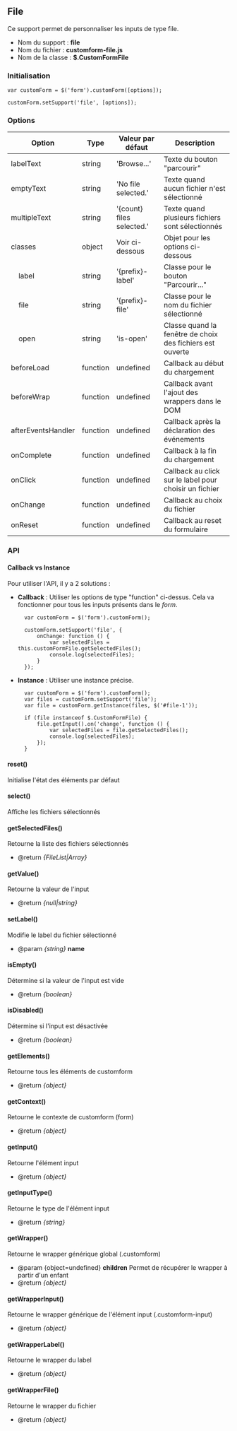 ## File

Ce support permet de personnaliser les inputs de type file.

* Nom du support : **file**
* Nom du fichier : **customform-file.js**
* Nom de la classe : **$.CustomFormFile**


### Initialisation

    var customForm = $('form').customForm([options]);

    customForm.setSupport('file', [options]);


### Options

| Option                        | Type     | Valeur par défaut               | Description                                               |
|-------------------------------|----------|---------------------------------|-----------------------------------------------------------|
| labelText                     | string   | 'Browse...'                     | Texte du bouton "parcourir"                               |
| emptyText                     | string   | 'No file selected.'             | Texte quand aucun fichier n'est sélectionné               |
| multipleText                  | string   | '{count} files selected.'       | Texte quand plusieurs fichiers sont sélectionnés          |
| classes                       | object   | Voir ci-dessous                 | Objet pour les options ci-dessous                         |
| &nbsp;&nbsp;&nbsp;&nbsp;label | string   | '{prefix}-label'                | Classe pour le bouton "Parcourir..."                      |
| &nbsp;&nbsp;&nbsp;&nbsp;file  | string   | '{prefix}-file'                 | Classe pour le nom du fichier sélectionné                 |
| &nbsp;&nbsp;&nbsp;&nbsp;open  | string   | 'is-open'                       | Classe quand la fenêtre de choix des fichiers est ouverte |
| beforeLoad                    | function | undefined                       | Callback au début du chargement                           |
| beforeWrap                    | function | undefined                       | Callback avant l'ajout des wrappers dans le DOM           |
| afterEventsHandler            | function | undefined                       | Callback après la déclaration des événements              |
| onComplete                    | function | undefined                       | Callback à la fin du chargement                           |
| onClick                       | function | undefined                       | Callback au click sur le label pour choisir un fichier    |
| onChange                      | function | undefined                       | Callback au choix du fichier                              |
| onReset                       | function | undefined                       | Callback au reset du formulaire                           |


### API

#### Callback vs Instance

Pour utiliser l'API, il y a 2 solutions :

* **Callback** : Utiliser les options de type "function" ci-dessus. Cela va fonctionner pour tous les inputs présents dans le *form*.

        var customForm = $('form').customForm();
        
        customForm.setSupport('file', {
            onChange: function () {
                var selectedFiles = this.customFormFile.getSelectedFiles();
                console.log(selectedFiles);
            }
        });
    
* **Instance** : Utiliser une instance précise.

        var customForm = $('form').customForm();
        var files = customForm.setSupport('file');
        var file = customForm.getInstance(files, $('#file-1'));
        
        if (file instanceof $.CustomFormFile) {
            file.getInput().on('change', function () {
                var selectedFiles = file.getSelectedFiles();
                console.log(selectedFiles);
            });
        }

#### reset()

Initialise l'état des éléments par défaut

#### select()

Affiche les fichiers sélectionnés

#### getSelectedFiles()

Retourne la liste des fichiers sélectionnés

* @return *{FileList|Array}*

#### getValue()

Retourne la valeur de l'input

* @return *{null|string}*

#### setLabel()

Modifie le label du fichier sélectionné

* @param *{string}* **name**

#### isEmpty()

Détermine si la valeur de l'input est vide

* @return *{boolean}*

#### isDisabled()

Détermine si l'input est désactivée

* @return *{boolean}*

#### getElements()

Retourne tous les éléments de customform

* @return *{object}*

#### getContext()

Retourne le contexte de customform (form)

* @return *{object}*

#### getInput()

Retourne l'élément input

* @return *{object}*

#### getInputType()

Retourne le type de l'élément input

* @return *{string}*

#### getWrapper()

Retourne le wrapper générique global (.customform)

* @param {object=undefined} **children** Permet de récupérer le wrapper à partir d'un enfant
* @return *{object}*

#### getWrapperInput()

Retourne le wrapper générique de l'élément input (.customform-input)

* @return *{object}*

#### getWrapperLabel()

Retourne le wrapper du label

* @return *{object}*

#### getWrapperFile()

Retourne le wrapper du fichier

* @return *{object}*